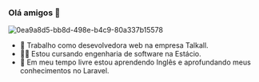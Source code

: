 ### Olá amigos 👋

![0ea9a8d5-bb8d-498e-b4c9-80a337b15578](https://github.com/miriele-soares/miriele-soares/assets/157256726/6928aba7-b451-473f-a664-5689821a94b7)


- 🔭 Trabalho como desevolvedora web na empresa Talkall.
- 👩‍🎓 Estou cursando engenharia de software na Estácio.
- 🌱 Em meu tempo livre estou aprendendo Inglês e aprofundando meus conhecimentos no Laravel.
